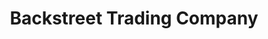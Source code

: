 ---
title: "Backstreet Trading Company"
url: /apalachicola/backstreet-trading-company/
shop: Kleidung
---
